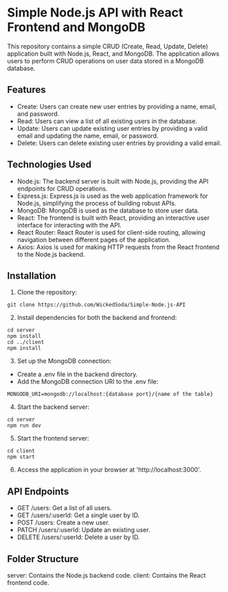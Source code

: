 # Simple Node.js API with React Frontend and MongoDB

This repository contains a simple CRUD (Create, Read, Update, Delete) application built with Node.js, React, and MongoDB. The application allows users to perform CRUD operations on user data stored in a MongoDB database.

## Features

- Create: Users can create new user entries by providing a name, email, and password.
- Read: Users can view a list of all existing users in the database.
- Update: Users can update existing user entries by providing a valid email and updating the name, email, or password.
- Delete: Users can delete existing user entries by providing a valid email.

## Technologies Used

- Node.js: The backend server is built with Node.js, providing the API endpoints for CRUD operations.
- Express.js: Express.js is used as the web application framework for Node.js, simplifying the process of building robust APIs.
- MongoDB: MongoDB is used as the database to store user data.
- React: The frontend is built with React, providing an interactive user interface for interacting with the API.
- React Router: React Router is used for client-side routing, allowing navigation between different pages of the application.
- Axios: Axios is used for making HTTP requests from the React frontend to the Node.js backend.

## Installation

1. Clone the repository:
```
git clone https://github.com/WickedSoda/Simple-Node.js-API
```

2. Install dependencies for both the backend and frontend:
```
cd server
npm install
cd ../client
npm install
```

3. Set up the MongoDB connection:
- Create a .env file in the backend directory.
- Add the MongoDB connection URI to the .env file:
```
MONGODB_URI=mongodb://localhost:{database port}/{name of the table}
```

4. Start the backend server:
```
cd server
npm run dev
```

5. Start the frontend server:
```
cd client
npm start
```

6. Access the application in your browser at 'http://localhost:3000'.

## API Endpoints

- GET /users: Get a list of all users.
- GET /users/:userId: Get a single user by ID.
- POST /users: Create a new user.
- PATCH /users/:userId: Update an existing user.
- DELETE /users/:userId: Delete a user by ID.

## Folder Structure

server: Contains the Node.js backend code.
client: Contains the React frontend code.
